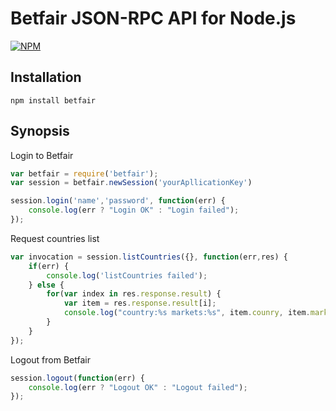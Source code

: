 Betfair JSON-RPC API for Node.js
================================================

[![NPM](https://nodei.co/npm/betfair.png?downloads=true)](https://nodei.co/npm/betfair/)

## Installation ##

    npm install betfair
    
## Synopsis ##

Login to Betfair
```JavaScript
var betfair = require('betfair');
var session = betfair.newSession('yourApllicationKey')

session.login('name','password', function(err) {
    console.log(err ? "Login OK" : "Login failed");
});
```

Request countries list
```JavaScript
var invocation = session.listCountries({}, function(err,res) {
    if(err) {
        console.log('listCountries failed');
    } else {
        for(var index in res.response.result) {
            var item = res.response.result[i];
            console.log("country:%s markets:%s", item.counry, item.markets)
        }
    }
});
```

Logout from Betfair
```JavaScript
session.logout(function(err) {
    console.log(err ? "Logout OK" : "Logout failed");
});
```
